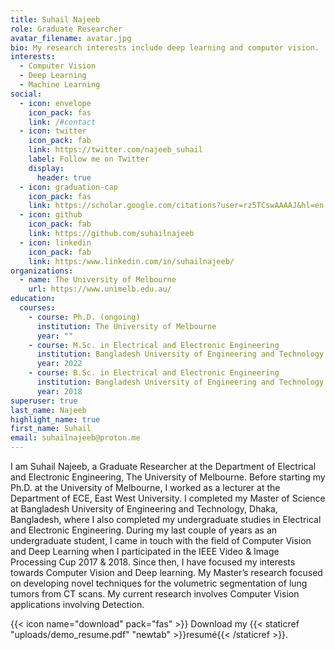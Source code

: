 ```yaml
---
title: Suhail Najeeb
role: Graduate Researcher
avatar_filename: avatar.jpg
bio: My research interests include deep learning and computer vision.
interests:
  - Computer Vision
  - Deep Learning
  - Machine Learning
social:
  - icon: envelope
    icon_pack: fas
    link: /#contact
  - icon: twitter
    icon_pack: fab
    link: https://twitter.com/najeeb_suhail
    label: Follow me on Twitter
    display:
      header: true
  - icon: graduation-cap
    icon_pack: fas
    link: https://scholar.google.com/citations?user=rz5TCswAAAAJ&hl=en
  - icon: github
    icon_pack: fab
    link: https://github.com/suhailnajeeb
  - icon: linkedin
    icon_pack: fab
    link: https:/www.linkedin.com/in/suhailnajeeb/
organizations:
  - name: The University of Melbourne
    url: https://www.unimelb.edu.au/
education:
  courses:
    - course: Ph.D. (ongoing)
      institution: The University of Melbourne
      year: ""
    - course: M.Sc. in Electrical and Electronic Engineering
      institution: Bangladesh University of Engineering and Technology
      year: 2022
    - course: B.Sc. in Electrical and Electronic Engineering
      institution: Bangladesh University of Engineering and Technology
      year: 2018
superuser: true
last_name: Najeeb
highlight_name: true
first_name: Suhail
email: suhailnajeeb@proton.me
---
```

I am Suhail Najeeb, a Graduate Researcher at the Department of Electrical and Electronic Engineering, The University of Melbourne. Before starting my Ph.D. at the University of Melbourne, I worked as a lecturer at the Department of ECE, East West University. I completed my Master of Science at Bangladesh University of Engineering and Technology, Dhaka, Bangladesh, where I also completed my undergraduate studies in Electrical and Electronic Engineering. During my last couple of years as an undergraduate student, I came in touch with the field of Computer Vision and Deep Learning when I participated in the IEEE Video & Image Processing Cup 2017 & 2018. Since then, I have focused my interests towards Computer Vision and Deep learning. My Master’s research focused on developing novel techniques for the volumetric segmentation of lung tumors from CT scans. My current research involves Computer Vision applications involving Detection.

{{< icon name="download" pack="fas" >}} Download my {{< staticref "uploads/demo_resume.pdf" "newtab" >}}resumé{{< /staticref >}}.